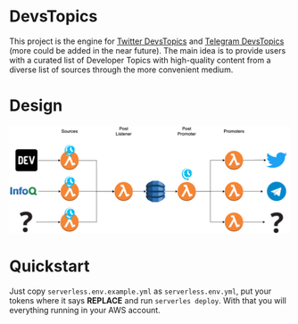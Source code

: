 # DevsTopics

This project is the engine for [Twitter DevsTopics](https://twitter.com/DevsTopics) and [Telegram DevsTopics](https://t.me/DevsTopics) (more could be added in the near future). The main idea is to provide users with a curated list of Developer Topics with high-quality content from a diverse list of sources through the more convenient medium.

# Design

![SystemsDesign](.github/readme/DevTopicSystemDesign.png)

# Quickstart

Just copy `serverless.env.example.yml` as `serverless.env.yml`, put your tokens where it says **REPLACE** and run `serverles deploy`. With that you will everything running in your AWS account.

